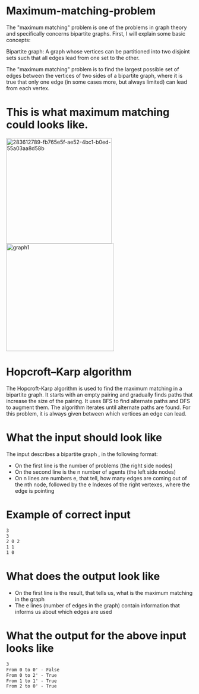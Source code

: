 # Maximum-matching-problem
The "maximum matching" problem is one of the problems in graph theory and specifically concerns bipartite graphs. First, I will explain some basic concepts:

Bipartite graph: A graph whose vertices can be partitioned into two disjoint sets such that all edges lead from one set to the other.

The "maximum matching" problem is to find the largest possible set of edges between the vertices of two sides of a bipartite graph, where it is true that only one edge (in some cases more, but always limited) can lead from each vertex.

# This is what maximum matching could looks like. 
<img width="284" alt="283612789-fb765e5f-ae52-4bc1-b0ed-55a03aa8d58b" src="https://github.com/Otasmacour/Maximum-matching-problem/assets/111227700/c52fca16-28ab-4dd1-8d38-39e3de31d855">
<img width="290" alt="graph1" src="https://github.com/Otasmacour/Maximum-matching-problem/assets/111227700/a49c94c5-f395-4133-8ffd-c286ab35e93b">

# Hopcroft–Karp algorithm
The Hopcroft-Karp algorithm is used to find the maximum matching in a bipartite graph. It starts with an empty pairing and gradually finds paths that increase the size of the pairing. It uses BFS to find alternate paths and DFS to augment them. The algorithm iterates until alternate paths are found. For this problem, it is always given between which vertices an edge can lead.

# What the input should look like
The input describes a bipartite graph , in the following format:
- On the first line is the number of problems (the right side nodes)
- On the second line is the n number of agents (the left side nodes)
- On n lines are numbers e, that tell, how many edges are coming out of the nth node, followed by the e Indexes of the right vertexes, where the edge is pointing
# Example of correct input
```txt
3
3
2 0 2
1 1
1 0
```
# What does the output look like
- On the first line is the result, that tells us, what is the maximum matching in the graph
- The e lines (number of edges in the graph) contain information that informs us about which edges are used
# What the output for the above input looks like
```txt
3
From 0 to 0' - False
From 0 to 2' - True
From 1 to 1' - True
From 2 to 0' - True
```



